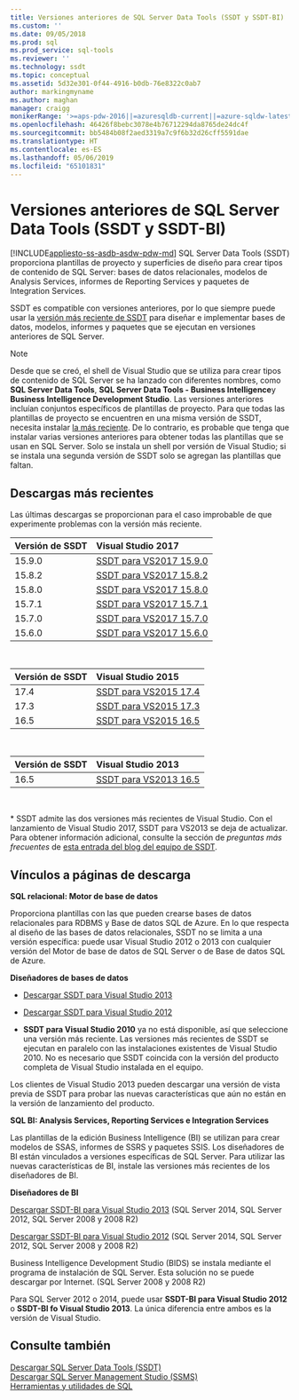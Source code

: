```yaml
---
title: Versiones anteriores de SQL Server Data Tools (SSDT y SSDT-BI) | Microsoft Docs
ms.custom: ''
ms.date: 09/05/2018
ms.prod: sql
ms.prod_service: sql-tools
ms.reviewer: ''
ms.technology: ssdt
ms.topic: conceptual
ms.assetid: 5d32e301-0f44-4916-b0db-76e8322c0ab7
author: markingmyname
ms.author: maghan
manager: craigg
monikerRange: '>=aps-pdw-2016||=azuresqldb-current||=azure-sqldw-latest||>=sql-server-2016||=sqlallproducts-allversions||=azuresqldb-mi-current'
ms.openlocfilehash: 46426f8bebc3078e4b76712294da8765de24dc4f
ms.sourcegitcommit: bb5484b08f2aed3319a7c9f6b32d26cff5591dae
ms.translationtype: HT
ms.contentlocale: es-ES
ms.lasthandoff: 05/06/2019
ms.locfileid: "65101831"
---
```

# <a name="previous-releases-of-sql-server-data-tools-ssdt-and-ssdt-bi"></a>Versiones anteriores de SQL Server Data Tools (SSDT y SSDT-BI)
[!INCLUDE[appliesto-ss-asdb-asdw-pdw-md](../includes/appliesto-ss-asdb-asdw-pdw-md.md)]
SQL Server Data Tools (SSDT) proporciona plantillas de proyecto y superficies de diseño para crear tipos de contenido de SQL Server: bases de datos relacionales, modelos de Analysis Services, informes de Reporting Services y paquetes de Integration Services.  
  
SSDT es compatible con versiones anteriores, por lo que siempre puede usar la [versión más reciente de SSDT](download-sql-server-data-tools-ssdt.md) para diseñar e implementar bases de datos, modelos, informes y paquetes que se ejecutan en versiones anteriores de SQL Server.  
  
> [!NOTE]  
> Desde que se creó, el shell de Visual Studio que se utiliza para crear tipos de contenido de SQL Server se ha lanzado con diferentes nombres, como **SQL Server Data Tools**, **SQL Server Data Tools - Business Intelligence**y **Business Intelligence Development Studio**. Las versiones anteriores incluían conjuntos específicos de plantillas de proyecto. Para que todas las plantillas de proyecto se encuentren en una misma versión de SSDT, necesita instalar [la más reciente](download-sql-server-data-tools-ssdt.md). De lo contrario, es probable que tenga que instalar varias versiones anteriores para obtener todas las plantillas que se usan en SQL Server.  Solo se instala un shell por versión de Visual Studio; si se instala una segunda versión de SSDT solo se agregan las plantillas que faltan.  

## <a name="recent-downloads"></a>Descargas más recientes

Las últimas descargas se proporcionan para el caso improbable de que experimente problemas con la versión más reciente.

|Versión de SSDT| Visual Studio 2017|
|:---|:---|
|15.9.0|[SSDT para VS2017 15.9.0](https://go.microsoft.com/fwlink/?linkid=2052454)|
|15.8.2|[SSDT para VS2017 15.8.2](https://go.microsoft.com/fwlink/?linkid=2038031)|
|15.8.0|[SSDT para VS2017 15.8.0](https://go.microsoft.com/fwlink/?linkid=2014060)|
|15.7.1|[SSDT para VS2017 15.7.1](https://go.microsoft.com/fwlink/?LinkId=875613)|
|15.7.0|[SSDT para VS2017 15.7.0](https://go.microsoft.com/fwlink/?LinkId=874716)|
|15.6.0|[SSDT para VS2017 15.6.0](https://go.microsoft.com/fwlink/?LinkId=871368)|

<br>

|Versión de SSDT| Visual Studio 2015|
|:---|:---|
|17.4|[SSDT para VS2015 17.4](https://go.microsoft.com/fwlink/?linkid=863440)|
|17.3|[SSDT para VS2015 17.3](https://go.microsoft.com/fwlink/?linkid=858660)|
|16.5|[SSDT para VS2015 16.5](https://go.microsoft.com/fwlink/?LinkID=832313)|  

<br>

|Versión de SSDT| Visual Studio 2013|
|:---|:---|
|16.5|[SSDT para VS2013 16.5](https://go.microsoft.com/fwlink/?LinkID=832308)|  

<br>


\* SSDT admite las dos versiones más recientes de Visual Studio. Con el lanzamiento de Visual Studio 2017, SSDT para VS2013 se deja de actualizar. Para obtener información adicional, consulte la sección de *preguntas más frecuentes* de [esta entrada del blog del equipo de SSDT](https://blogs.msdn.microsoft.com/ssdt/2017/03/10/sql-server-data-tools-17-0-rc-and-ssdt-in-vs2017/).

  
## <a name="links-to-download-pages"></a>Vínculos a páginas de descarga 
**SQL relacional: Motor de base de datos**  
  
Proporciona plantillas con las que pueden crearse bases de datos relacionales para RDBMS y Base de datos SQL de Azure. En lo que respecta al diseño de las bases de datos relacionales, SSDT no se limita a una versión específica: puede usar Visual Studio 2012 o 2013 con cualquier versión del Motor de base de datos de SQL Server o de Base de datos SQL de Azure.  
  
**Diseñadores de bases de datos**  
  
-   [Descargar SSDT para Visual Studio 2013](https://msdn.microsoft.com/dn864412)  
  
-   [Descargar SSDT para Visual Studio 2012](https://msdn.microsoft.com/jj650015)  
  
-   **SSDT para Visual Studio 2010** ya no está disponible, así que seleccione una versión más reciente. Las versiones más recientes de SSDT se ejecutan en paralelo con las instalaciones existentes de Visual Studio 2010. No es necesario que SSDT coincida con la versión del producto completa de Visual Studio instalada en el equipo.  
  
Los clientes de Visual Studio 2013 pueden descargar una versión de vista previa de SSDT para probar las nuevas características que aún no están en la versión de lanzamiento del producto.  
  
**SQL BI: Analysis Services, Reporting Services e Integration Services**  
  
Las plantillas de la edición Business Intelligence (BI) se utilizan para crear modelos de SSAS, informes de SSRS y paquetes SSIS. Los diseñadores de BI están vinculados a versiones específicas de SQL Server. Para utilizar las nuevas características de BI, instale las versiones más recientes de los diseñadores de BI.  
  
**Diseñadores de BI**  
  
[Descargar SSDT-BI para Visual Studio 2013](https://www.microsoft.com/download/details.aspx?id=42313) (SQL Server 2014, SQL Server 2012, SQL Server 2008 y 2008 R2)  
  
[Descargar SSDT-BI para Visual Studio 2012](https://www.microsoft.com/download/details.aspx?id=36843) (SQL Server 2014, SQL Server 2012, SQL Server 2008 y 2008 R2)  
  
Business Intelligence Development Studio (BIDS) se instala mediante el programa de instalación de SQL Server. Esta solución no se puede descargar por Internet. (SQL Server 2008 y 2008 R2)  
  
Para SQL Server 2012 o 2014, puede usar **SSDT-BI para Visual Studio 2012** o **SSDT-BI fo Visual Studio 2013**. La única diferencia entre ambos es la versión de Visual Studio.  
  
## <a name="see-also"></a>Consulte también  
[Descargar SQL Server Data Tools &#40;SSDT&#41;](../ssdt/download-sql-server-data-tools-ssdt.md)  
[Descargar SQL Server Management Studio &#40;SSMS&#41;](../ssms/download-sql-server-management-studio-ssms.md)  
[Herramientas y utilidades de SQL](../tools/overview-sql-tools.md)

